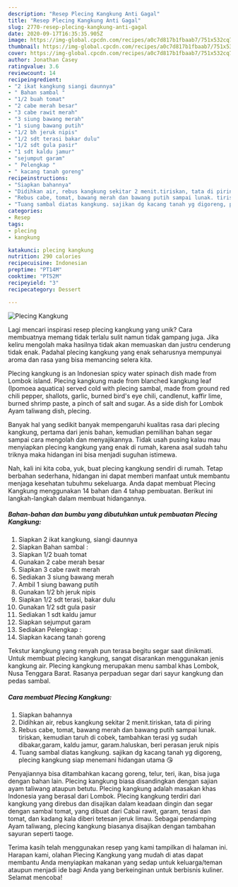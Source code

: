 ```yaml
---
description: "Resep Plecing Kangkung Anti Gagal"
title: "Resep Plecing Kangkung Anti Gagal"
slug: 2770-resep-plecing-kangkung-anti-gagal
date: 2020-09-17T16:35:35.905Z
image: https://img-global.cpcdn.com/recipes/a0c7d817b1fbaab7/751x532cq70/plecing-kangkung-foto-resep-utama.jpg
thumbnail: https://img-global.cpcdn.com/recipes/a0c7d817b1fbaab7/751x532cq70/plecing-kangkung-foto-resep-utama.jpg
cover: https://img-global.cpcdn.com/recipes/a0c7d817b1fbaab7/751x532cq70/plecing-kangkung-foto-resep-utama.jpg
author: Jonathan Casey
ratingvalue: 3.6
reviewcount: 14
recipeingredient:
- "2 ikat kangkung siangi daunnya"
- " Bahan sambal "
- "1/2 buah tomat"
- "2 cabe merah besar"
- "3 cabe rawit merah"
- "3 siung bawang merah"
- "1 siung bawang putih"
- "1/2 bh jeruk nipis"
- "1/2 sdt terasi bakar dulu"
- "1/2 sdt gula pasir"
- "1 sdt kaldu jamur"
- "sejumput garam"
- " Pelengkap "
- " kacang tanah goreng"
recipeinstructions:
- "Siapkan bahannya"
- "Didihkan air, rebus kangkung sekitar 2 menit.tiriskan, tata di piring"
- "Rebus cabe, tomat, bawang merah dan bawang putih sampai lunak. tiriskan, kemudian taruh di cobek, tambahkan terasi yg sudah dibakar,garam, kaldu jamur, garam.haluskan, beri perasan jeruk nipis"
- "Tuang sambal diatas kangkung. sajikan dg kacang tanah yg digoreng, plecing kangkung siap menemani hidangan utama 😘"
categories:
- Resep
tags:
- plecing
- kangkung

katakunci: plecing kangkung 
nutrition: 290 calories
recipecuisine: Indonesian
preptime: "PT14M"
cooktime: "PT52M"
recipeyield: "3"
recipecategory: Dessert

---
```



![Plecing Kangkung](https://img-global.cpcdn.com/recipes/a0c7d817b1fbaab7/751x532cq70/plecing-kangkung-foto-resep-utama.jpg)

Lagi mencari inspirasi resep plecing kangkung yang unik? Cara membuatnya memang tidak terlalu sulit namun tidak gampang juga. Jika keliru mengolah maka hasilnya tidak akan memuaskan dan justru cenderung tidak enak. Padahal plecing kangkung yang enak seharusnya mempunyai aroma dan rasa yang bisa memancing selera kita.

Plecing kangkung is an Indonesian spicy water spinach dish made from Lombok island. Plecing kangkung made from blanched kangkung leaf (Ipomoea aquatica) served cold with plecing sambal, made from ground red chili pepper, shallots, garlic, burned bird&#39;s eye chili, candlenut, kaffir lime, burned shrimp paste, a pinch of salt and sugar. As a side dish for Lombok Ayam taliwang dish, plecing.

Banyak hal yang sedikit banyak mempengaruhi kualitas rasa dari plecing kangkung, pertama dari jenis bahan, kemudian pemilihan bahan segar sampai cara mengolah dan menyajikannya. Tidak usah pusing kalau mau menyiapkan plecing kangkung yang enak di rumah, karena asal sudah tahu triknya maka hidangan ini bisa menjadi suguhan istimewa.


Nah, kali ini kita coba, yuk, buat plecing kangkung sendiri di rumah. Tetap berbahan sederhana, hidangan ini dapat memberi manfaat untuk membantu menjaga kesehatan tubuhmu sekeluarga. Anda dapat membuat Plecing Kangkung menggunakan 14 bahan dan 4 tahap pembuatan. Berikut ini langkah-langkah dalam membuat hidangannya.

<!--inarticleads1-->

##### Bahan-bahan dan bumbu yang dibutuhkan untuk pembuatan Plecing Kangkung:

1. Siapkan 2 ikat kangkung, siangi daunnya
1. Siapkan  Bahan sambal :
1. Siapkan 1/2 buah tomat
1. Gunakan 2 cabe merah besar
1. Siapkan 3 cabe rawit merah
1. Sediakan 3 siung bawang merah
1. Ambil 1 siung bawang putih
1. Gunakan 1/2 bh jeruk nipis
1. Siapkan 1/2 sdt terasi, bakar dulu
1. Gunakan 1/2 sdt gula pasir
1. Sediakan 1 sdt kaldu jamur
1. Siapkan sejumput garam
1. Sediakan  Pelengkap :
1. Siapkan  kacang tanah goreng


Tekstur kangkung yang renyah pun terasa begitu segar saat dinikmati. Untuk membuat plecing kangkung, sangat disarankan menggunakan jenis kangkung air. Plecing kangkung merupakan menu sambal khas Lombok, Nusa Tenggara Barat. Rasanya perpaduan segar dari sayur kangkung dan pedas sambal. 

<!--inarticleads2-->

##### Cara membuat Plecing Kangkung:

1. Siapkan bahannya
1. Didihkan air, rebus kangkung sekitar 2 menit.tiriskan, tata di piring
1. Rebus cabe, tomat, bawang merah dan bawang putih sampai lunak. tiriskan, kemudian taruh di cobek, tambahkan terasi yg sudah dibakar,garam, kaldu jamur, garam.haluskan, beri perasan jeruk nipis
1. Tuang sambal diatas kangkung. sajikan dg kacang tanah yg digoreng, plecing kangkung siap menemani hidangan utama 😘


Penyajiannya bisa ditambahkan kacang goreng, telur, teri, ikan, bisa juga dengan bahan lain. Plecing kangkung biasa disandingkan dengan sajian ayam taliwang ataupun betutu. Plecing kangkung adalah masakan khas Indonesia yang berasal dari Lombok. Plecing kangkung terdiri dari kangkung yang direbus dan disajikan dalam keadaan dingin dan segar dengan sambal tomat, yang dibuat dari Cabai rawit, garam, terasi dan tomat, dan kadang kala diberi tetesan jeruk limau. Sebagai pendamping Ayam taliwang, plecing kangkung biasanya disajikan dengan tambahan sayuran seperti taoge. 

Terima kasih telah menggunakan resep yang kami tampilkan di halaman ini. Harapan kami, olahan Plecing Kangkung yang mudah di atas dapat membantu Anda menyiapkan makanan yang sedap untuk keluarga/teman ataupun menjadi ide bagi Anda yang berkeinginan untuk berbisnis kuliner. Selamat mencoba!
